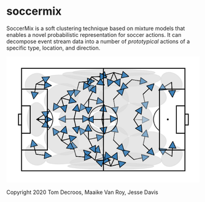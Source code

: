 # soccermix
SoccerMix is a soft clustering technique based on mixture models that enables a novel probabilistic representation for soccer actions.
It can decompose event stream data into a number of *prototypical* actions of a specific type, location, and direction.

 ![](docs/pass-mixture.png)




Copyright 2020 Tom Decroos, Maaike Van Roy, Jesse Davis